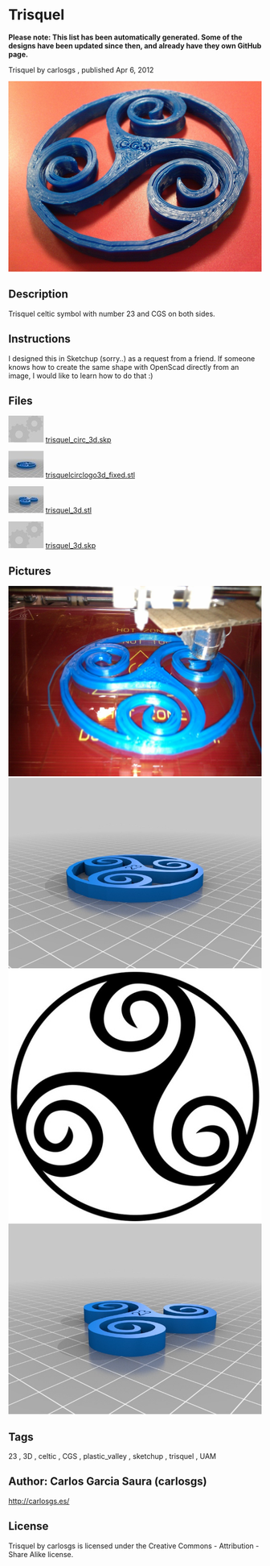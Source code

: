 Trisquel
===============
**Please note: This list has been automatically generated. Some of the designs have been updated since then, and already have they own GitHub page.**  

Trisquel  by carlosgs , published Apr 6, 2012

![Image](img/2012-03-27_12.42.13_display_large.jpg "Title")

Description
--------
Trisquel celtic symbol with number 23 and CGS on both sides.

Instructions
--------
I designed this in Sketchup (sorry..) as a request from a friend. If someone knows how to create the same shape with OpenScad directly from an image, I would like to learn how to do that :)

Files
--------
[![Image](img/Gears_preview_tinycard.jpg)](trisquel_circ_3d.skp)
 [ trisquel_circ_3d.skp](trisquel_circ_3d.skp)  

[![Image](img/trisquelcirclogo3d_fixed_preview_tinycard.jpg)](trisquelcirclogo3d_fixed.stl)
 [ trisquelcirclogo3d_fixed.stl](trisquelcirclogo3d_fixed.stl)  

[![Image](img/trisquel_3d_preview_tinycard.jpg)](trisquel_3d.stl)
 [ trisquel_3d.stl](trisquel_3d.stl)  

[![Image](img/Gears_preview_tinycard.jpg)](trisquel_3d.skp)
 [ trisquel_3d.skp](trisquel_3d.skp)  



Pictures
--------
![Image](img/2012-03-27_11.41.43_display_large.jpg "Title")
![Image](img/trisquelcirclogo3d_fixed_display_large.jpg "Title")
![Image](img/simbolo-celta-trisquel_display_large.jpg "Title")
![Image](img/trisquel_3d_display_large.jpg "Title")


Tags
--------
23 , 3D , celtic , CGS , plastic_valley , sketchup , trisquel , UAM  



Author: Carlos Garcia Saura (carlosgs)
--------
<http://carlosgs.es/>  

License
--------
Trisquel by carlosgs is licensed under the Creative Commons - Attribution - Share Alike license.  

